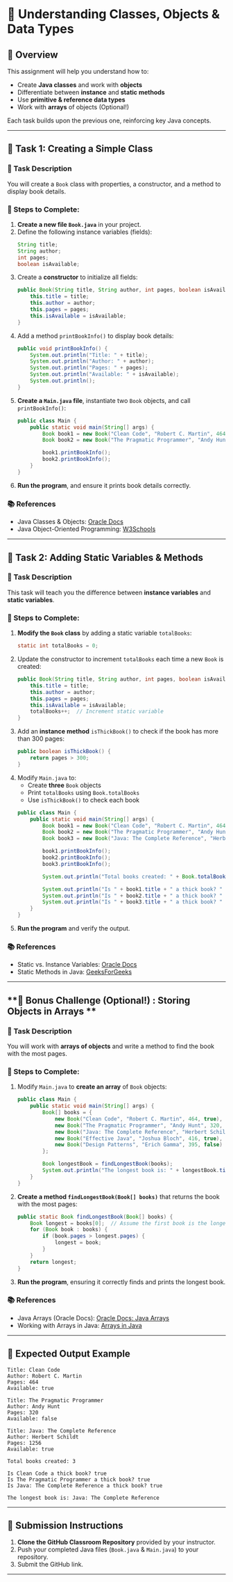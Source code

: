 # 🎯 Understanding Classes, Objects & Data Types  

## 📌 **Overview**  
This assignment will help you understand how to:  
- Create **Java classes** and work with **objects**  
- Differentiate between **instance** and **static methods**  
- Use **primitive & reference data types**  
- Work with **arrays** of objects (Optional!) 

Each task builds upon the previous one, reinforcing key Java concepts.

---

## **🚀 Task 1: Creating a Simple Class**  

### **📝 Task Description**  
You will create a `Book` class with properties, a constructor, and a method to display book details.

### **📍 Steps to Complete:**  
1. **Create a new file `Book.java`** in your project.  
2. Define the following instance variables (fields):  
   ```java
   String title;
   String author;
   int pages;
   boolean isAvailable;
   ```
3. Create a **constructor** to initialize all fields:
   ```java
   public Book(String title, String author, int pages, boolean isAvailable) {
       this.title = title;
       this.author = author;
       this.pages = pages;
       this.isAvailable = isAvailable;
   }
   ```
4. Add a method `printBookInfo()` to display book details:
   ```java
   public void printBookInfo() {
       System.out.println("Title: " + title);
       System.out.println("Author: " + author);
       System.out.println("Pages: " + pages);
       System.out.println("Available: " + isAvailable);
       System.out.println();
   }
   ```
5. **Create a `Main.java` file**, instantiate two `Book` objects, and call `printBookInfo()`:
   ```java
   public class Main {
       public static void main(String[] args) {
           Book book1 = new Book("Clean Code", "Robert C. Martin", 464, true);
           Book book2 = new Book("The Pragmatic Programmer", "Andy Hunt", 320, false);

           book1.printBookInfo();
           book2.printBookInfo();
       }
   }
   ```
6. **Run the program**, and ensure it prints book details correctly.  

### **📚 References**
- Java Classes & Objects: [Oracle Docs](https://docs.oracle.com/javase/tutorial/java/concepts/class.html)
- Java Object-Oriented Programming: [W3Schools](https://www.w3schools.com/java/java_oop.asp)

---

## **🚀 Task 2: Adding Static Variables & Methods**  

### **📝 Task Description**  
This task will teach you the difference between **instance variables** and **static variables**.

### **📍 Steps to Complete:**  
1. **Modify the `Book` class** by adding a static variable `totalBooks`:  
   ```java
   static int totalBooks = 0;
   ```
2. Update the constructor to increment `totalBooks` each time a new `Book` is created:  
   ```java
   public Book(String title, String author, int pages, boolean isAvailable) {
       this.title = title;
       this.author = author;
       this.pages = pages;
       this.isAvailable = isAvailable;
       totalBooks++;  // Increment static variable
   }
   ```
3. Add an **instance method** `isThickBook()` to check if the book has more than 300 pages:  
   ```java
   public boolean isThickBook() {
       return pages > 300;
   }
   ```
4. Modify `Main.java` to:  
   - Create **three** `Book` objects  
   - Print `totalBooks` using `Book.totalBooks`  
   - Use `isThickBook()` to check each book  
   ```java
   public class Main {
       public static void main(String[] args) {
           Book book1 = new Book("Clean Code", "Robert C. Martin", 464, true);
           Book book2 = new Book("The Pragmatic Programmer", "Andy Hunt", 320, false);
           Book book3 = new Book("Java: The Complete Reference", "Herbert Schildt", 1256, true);

           book1.printBookInfo();
           book2.printBookInfo();
           book3.printBookInfo();

           System.out.println("Total books created: " + Book.totalBooks);

           System.out.println("Is " + book1.title + " a thick book? " + book1.isThickBook());
           System.out.println("Is " + book2.title + " a thick book? " + book2.isThickBook());
           System.out.println("Is " + book3.title + " a thick book? " + book3.isThickBook());
       }
   }
   ```
5. **Run the program** and verify the output.

### **📚 References**
- Static vs. Instance Variables: [Oracle Docs](https://docs.oracle.com/javase/tutorial/java/javaOO/classvars.html)
- Static Methods in Java: [GeeksForGeeks](https://www.geeksforgeeks.org/static-methods-vs-instance-methods-java)

---

## **🚀 Bonus Challenge (Optional!) : Storing Objects in Arrays **  

### **📝 Task Description**  
You will work with **arrays of objects** and write a method to find the book with the most pages.

### **📍 Steps to Complete:**  
1. Modify `Main.java` to **create an array** of `Book` objects:
   ```java
   public class Main {
       public static void main(String[] args) {
           Book[] books = {
               new Book("Clean Code", "Robert C. Martin", 464, true),
               new Book("The Pragmatic Programmer", "Andy Hunt", 320, false),
               new Book("Java: The Complete Reference", "Herbert Schildt", 1256, true),
               new Book("Effective Java", "Joshua Bloch", 416, true),
               new Book("Design Patterns", "Erich Gamma", 395, false)
           };

           Book longestBook = findLongestBook(books);
           System.out.println("The longest book is: " + longestBook.title);
       }
   }
   ```
2. **Create a method `findLongestBook(Book[] books)`** that returns the book with the most pages:
   ```java
   public static Book findLongestBook(Book[] books) {
       Book longest = books[0];  // Assume the first book is the longest
       for (Book book : books) {
           if (book.pages > longest.pages) {
               longest = book;
           }
       }
       return longest;
   }
   ```
3. **Run the program**, ensuring it correctly finds and prints the longest book.

### **📚 References**
- Java Arrays (Oracle Docs): [Oracle Docs: Java Arrays](https://docs.oracle.com/javase/tutorial/java/nutsandbolts/arrays.html)
- Working with Arrays in Java: [Arrays in Java](https://www.geeksforgeeks.org/arrays-in-java/)

---

## **📜 Expected Output Example**  
```
Title: Clean Code
Author: Robert C. Martin
Pages: 464
Available: true

Title: The Pragmatic Programmer
Author: Andy Hunt
Pages: 320
Available: false

Title: Java: The Complete Reference
Author: Herbert Schildt
Pages: 1256
Available: true

Total books created: 3

Is Clean Code a thick book? true
Is The Pragmatic Programmer a thick book? true
Is Java: The Complete Reference a thick book? true

The longest book is: Java: The Complete Reference
```

---

## 📌 **Submission Instructions**
1. **Clone the GitHub Classroom Repository** provided by your instructor.  
2. Push your completed Java files (`Book.java` & `Main.java`) to your repository.  
3. Submit the GitHub link.

---

